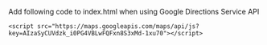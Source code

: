 Add following code to index.html when using Google Directions Service API
```
<script src="https://maps.googleapis.com/maps/api/js?key=AIzaSyCUVdzk_i0PG4VBLwFQFxn8S3xMd-1xu70"></script>
```